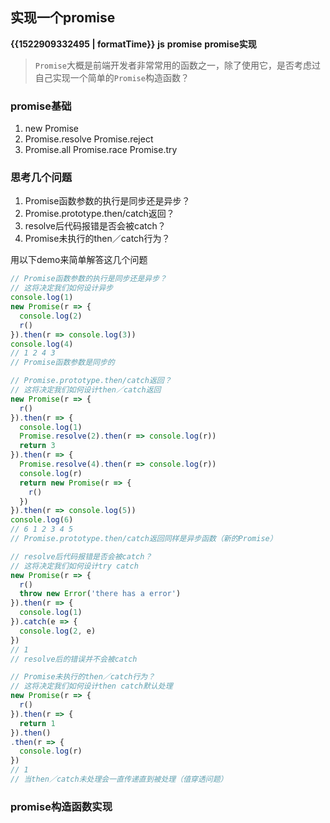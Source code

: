 ## 实现一个promise
<b class='update-time'>{{1522909332495 | formatTime}}</b>
<b class='type'>js</b>
<b class='kw'>promise</b> <b class='kw'>promise实现</b>

> `Promise`大概是前端开发者非常常用的函数之一，除了使用它，是否考虑过自己实现一个简单的`Promise`构造函数？

### promise基础
1. new Promise
2. Promise.resolve Promise.reject
3. Promise.all Promise.race Promise.try

### 思考几个问题
1. Promise函数参数的执行是同步还是异步？
2. Promise.prototype.then/catch返回？
3. resolve后代码报错是否会被catch？
4. Promise未执行的then／catch行为？

用以下demo来简单解答这几个问题
```JavaScript
// Promise函数参数的执行是同步还是异步？
// 这将决定我们如何设计异步
console.log(1)
new Promise(r => {
  console.log(2)
  r()
}).then(r => console.log(3))
console.log(4)
// 1 2 4 3
// Promise函数参数是同步的

// Promise.prototype.then/catch返回？
// 这将决定我们如何设计then／catch返回
new Promise(r => {
  r()
}).then(r => {
  console.log(1)
  Promise.resolve(2).then(r => console.log(r))
  return 3
}).then(r => {
  Promise.resolve(4).then(r => console.log(r))
  console.log(r)
  return new Promise(r => {
    r()
  })
}).then(r => console.log(5))
console.log(6)
// 6 1 2 3 4 5
// Promise.prototype.then/catch返回同样是异步函数（新的Promise）

// resolve后代码报错是否会被catch？
// 这将决定我们如何设计try catch
new Promise(r => {
  r()
  throw new Error('there has a error')
}).then(r => {
  console.log(1)
}).catch(e => {
  console.log(2, e)
})
// 1
// resolve后的错误并不会被catch

// Promise未执行的then／catch行为？
// 这将决定我们如何设计then catch默认处理
new Promise(r => {
  r()
}).then(r => {
  return 1
}).then()
.then(r => {
  console.log(r)
})
// 1
// 当then／catch未处理会一直传递直到被处理（值穿透问题）
```

### promise构造函数实现
